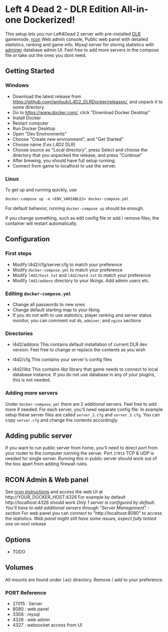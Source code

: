 # Left 4 Dead 2 - DLR Edition All-in-one Dockerized!


This setup lets you run Left4Dead 2 server with pre-installed [DLR](https://github.com/janiluuk/L4D2_DLR) gamemode, [rcon](https://github.com/itzg/docker-rcon-web-admin/) Web admin console, Public web panel with detailed statistics, ranking and game info, Mysql server for storing statistics with [adminer](https://github.com/vrana/adminer) database admin UI. Feel free to add more servers in the compose file or take out the ones you dont need.

## Getting Started

### Windows

* Download the latest release from https://github.com/janiluuk/L4D2_DLRDocker/releases/, and unpack it to some directory. 
* Go to https://www.docker.com/, click "Download Docker Desktop"
* Install Docker
* Restart computer
* Run Docker Desktop
* Open "Dev Environments"
* Choose "Create new environment", and "Get Started"
* Choose name (f.ex L4D2 DLR)
* Choose source as "Local directory", press Select and choose the directory that you unpacked the release, and press "Continue"
* After brewing, you should have full setup running. 
* Connect from game to localhost to use the server.

	
### Linux

To get up and running quickly, use

```
docker-compose up -e <ENV_VARIABLES> docker-compose.yml
```
For default behavior, running `docker-compose up` should be enough.

If you change something, such as edit config file or add / remove files, the container will restart automatically.

## Configuration

### First steps

- Modify l4d2/cfg/server.cfg to match your preference
- Modify `docker-compose.yml` to match your preference
- Modify `l4d2/host.txt` and `l4d2/motd.txt` to match your preference
- Modify `l4d2/addons` directory to your likings. Add admin users etc.

### Editing `docker-compose.yml`

* Change all passwords to new ones
* Change default starting map to your liking
* If you do not with to use statistics, player ranking and server status monitor, you can comment out `db`, `adminer`, and `nginx` sections

### Directories

* l4d2/addons
This contains default installation of current DLR dev version. Feel free to change or replace the contents as you wish

* l4d2/cfg
This contains your server's config files

* l4d2/libz
This contains libz library that game needs to connect to local database instance. If you do not use database in any of your plugins, this is not needed.

### Adding more servers

Under `docker-compose.yml` there are 2 additional servers. Feel free to add more if needed.
For each server, you'll need separate config file. In example setup these server files are called `server_2.cfg` and `server_3.cfg`. You can copy `server.cfg` and change the contents accordingly.

## Adding public server

If you want to run public server from home, you'll need to direct port from your router to the computer running the server. Port `27015` TCP & UDP is needed for single server. Running this in public server should work out of the box apart from adding firewall rules.

## RCON Admin & Web panel

See [rcon instructions](https://github.com/rcon-web-admin/rcon-web-admin#visit-the-ui) and
access the web UI at http://YOUR_DOCKER_HOST:4326
For example by default http://localhost:4326 should work
*Only 1 server is configured by default. You'll have to add additional servers through "Server Management" - section*
For web panel you can connect to "http://localhost:8080" to access the statistics. 
*Web panel might still have some issues, expect fully tested one on next release*

## Options
* TODO

## Volumes

All mounts are found under `l4d2` directory. Remove / add to your preference.

### PORT Reference
* 27015 : Server
* 8080 : web panel
* 3306 : mysql 
* 4326 : web admin
* 4327 : websocket access from UI


